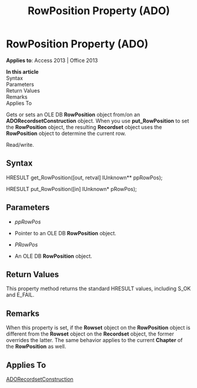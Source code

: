 ﻿---
title: RowPosition Property (ADO)
TOCTitle: RowPosition Property (ADO)
ms:assetid: b87f14b0-136b-0564-3e12-f9d5ecc4f7c8
ms:mtpsurl: https://msdn.microsoft.com/en-us/library/JJ249887(v=office.15)
ms:contentKeyID: 48547325
ms.date: 09/18/2015
mtps_version: v=office.15
---

# RowPosition Property (ADO)


**Applies to**: Access 2013 | Office 2013

**In this article**  
Syntax  
Parameters  
Return Values  
Remarks  
Applies To  

Gets or sets an OLE DB **RowPosition** object from/on an **ADORecordsetConstruction** object. When you use **put\_RowPosition** to set the **RowPosition** object, the resulting **Recordset** object uses the **RowPosition** object to determine the current row.

Read/write.

## Syntax

HRESULT get\_RowPosition(\[out, retval\] IUnknown\*\* ppRowPos);

HRESULT put\_RowPosition(\[in\] IUnknown\* pRowPos);

## Parameters

  - *ppRowPos*

  - Pointer to an OLE DB **RowPosition** object.

  - *PRowPos*

  - An OLE DB **RowPosition** object.

## Return Values

This property method returns the standard HRESULT values, including S\_OK and E\_FAIL.

## Remarks

When this property is set, if the **Rowset** object on the **RowPosition** object is different from the **Rowset** object on the **Recordset** object, the former overrides the latter. The same behavior applies to the current **Chapter** of the **RowPosition** as well.

## Applies To

[ADORecordsetConstruction](adorecordsetconstruction-interface-ado.md)


